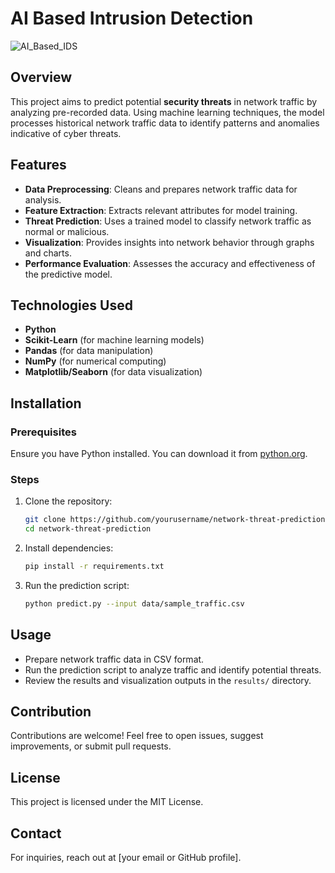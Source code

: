 # AI Based Intrusion Detection

![AI_Based_IDS](https://github.com/user-attachments/assets/462708b8-2b3d-4963-926f-b024c8ca1d24)


## Overview
This project aims to predict potential **security threats** in network traffic by analyzing pre-recorded data. Using machine learning techniques, the model processes historical network traffic data to identify patterns and anomalies indicative of cyber threats.

## Features
- **Data Preprocessing**: Cleans and prepares network traffic data for analysis.
- **Feature Extraction**: Extracts relevant attributes for model training.
- **Threat Prediction**: Uses a trained model to classify network traffic as normal or malicious.
- **Visualization**: Provides insights into network behavior through graphs and charts.
- **Performance Evaluation**: Assesses the accuracy and effectiveness of the predictive model.

## Technologies Used
- **Python**
- **Scikit-Learn** (for machine learning models)
- **Pandas** (for data manipulation)
- **NumPy** (for numerical computing)
- **Matplotlib/Seaborn** (for data visualization)

## Installation
### Prerequisites
Ensure you have Python installed. You can download it from [python.org](https://www.python.org/downloads/).

### Steps
1. Clone the repository:
   ```bash
   git clone https://github.com/yourusername/network-threat-prediction.git
   cd network-threat-prediction
   ```
2. Install dependencies:
   ```bash
   pip install -r requirements.txt
   ```
3. Run the prediction script:
   ```bash
   python predict.py --input data/sample_traffic.csv
   ```

## Usage
- Prepare network traffic data in CSV format.
- Run the prediction script to analyze traffic and identify potential threats.
- Review the results and visualization outputs in the `results/` directory.

## Contribution
Contributions are welcome! Feel free to open issues, suggest improvements, or submit pull requests.

## License
This project is licensed under the MIT License.

## Contact
For inquiries, reach out at [your email or GitHub profile].

